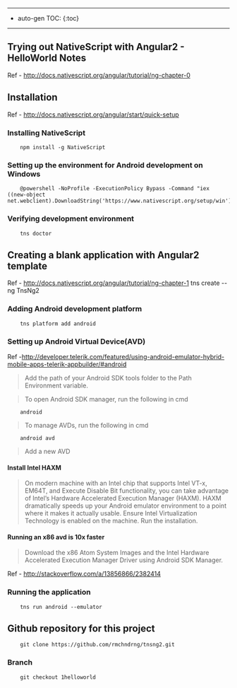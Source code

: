 ----------
* auto-gen TOC:
{:toc}

----------
## Trying out NativeScript with Angular2 - HelloWorld Notes
Ref - http://docs.nativescript.org/angular/tutorial/ng-chapter-0
## Installation
Ref - http://docs.nativescript.org/angular/start/quick-setup
### Installing NativeScript
        npm install -g NativeScript
### Setting up the environment for Android development on Windows
        @powershell -NoProfile -ExecutionPolicy Bypass -Command "iex ((new-object net.webclient).DownloadString('https://www.nativescript.org/setup/win'))"
### Verifying development environment
        tns doctor
## Creating a blank application with Angular2 template
Ref - http://docs.nativescript.org/angular/tutorial/ng-chapter-1
        tns create --ng TnsNg2
### Adding Android development platform
        tns platform add android
### Setting up Android Virtual Device(AVD)
Ref -http://developer.telerik.com/featured/using-android-emulator-hybrid-mobile-apps-telerik-appbuilder/#android

>Add the path of your Android SDK tools folder to the Path Environment variable.

>To open Android SDK manager, run the following in cmd
        
        android
>To manage AVDs, run the following in cmd

        android avd
> Add a new AVD
#### Install Intel HAXM
>On modern machine with an Intel chip that supports Intel VT-x, EM64T, and Execute Disable Bit functionality, you can take advantage of Intel’s Hardware Accelerated Execution Manager (HAXM). HAXM dramatically speeds up your Android emulator environment to a point where it makes it actually usable.
>Ensure Intel Virtualization Technology is enabled on the machine.
>Run the installation.

#### Running an x86 avd is 10x faster
>Download the x86 Atom System Images and the Intel Hardware Accelerated Execution Manager Driver using Android SDK Manager.

Ref - http://stackoverflow.com/a/13856866/2382414

### Running the application
        tns run android --emulator 

## Github repository for this project
        git clone https://github.com/rmchndrng/tnsng2.git
### Branch
        git checkout 1helloworld












